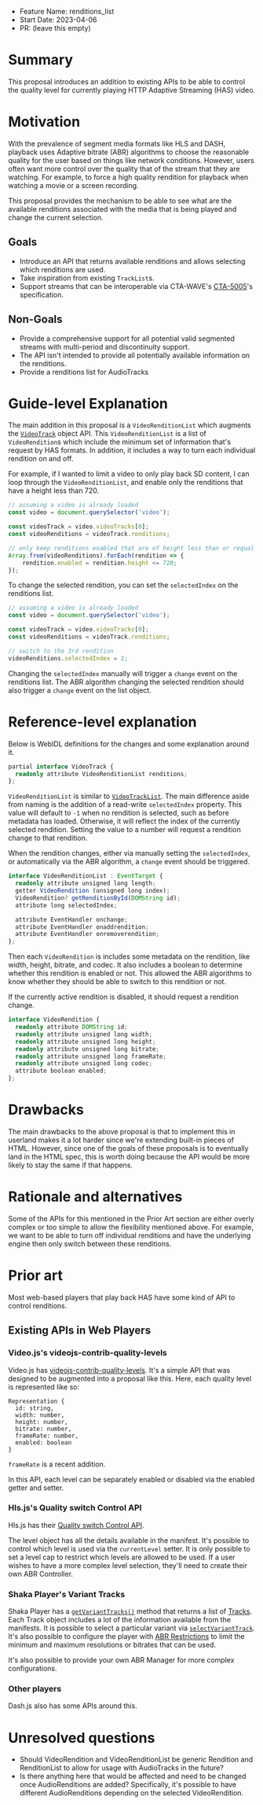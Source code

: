 - Feature Name: renditions_list
- Start Date: 2023-04-06
- PR: (leave this empty)

# Summary
[summary]: #summary

This proposal introduces an addition to existing APIs to be able to control the quality level for currently playing HTTP Adaptive Streaming (HAS) video.

# Motivation
[motivation]: #motivation

With the prevalence of segment media formats like HLS and DASH, playback uses Adaptive bitrate (ABR) algorithms to choose the reasonable quality for the user based on things like network conditions. However, users often want more control over the quality that of the stream that they are watching. For example, to force a high quality rendition for playback when watching a movie or a screen recording.

This proposal provides the mechanism to be able to see what are the available renditions associated with the media that is being played and change the current selection.

## Goals
- Introduce an API that returns available renditions and allows selecting which renditions are used.
- Take inspiration from existing `TrackList`s.
- Support streams that can be interoperable via CTA-WAVE's [CTA-5005][]'s specification.

## Non-Goals
- Provide a comprehensive support for all potential valid segmented streams with multi-period and discontinuity support.
- The API isn't intended to provide all potentially available information on the renditions.
- Provide a renditions list for AudioTracks

# Guide-level Explanation
[guide-level-explanation]: #guide-level-explanation

The main addition in this proposal is a `VideoRenditionList` which augments the [`VideoTrack`](https://html.spec.whatwg.org/multipage/media.html#videotrack) object API. This `VideoRenditionList` is a list of `VideoRendition`s which include the minimum set of information that's request by HAS formats. In addition, it includes a way to turn each individual rendition on and off.

For example, if I wanted to limit a video to only play back SD content, I can loop through the `VideoRenditionList`, and enable only the renditions that have a height less than 720.

```js
// assuming a video is already loaded
const video = document.querySelector('video');

const videoTrack = video.videoTracks[0];
const videoRenditions = videoTrack.renditions;

// only keep renditions enabled that are of height less than or requal to 720
Array.from(videoRenditions).forEach(rendition => {
    rendition.enabled = rendition.height <= 720;
});
```

To change the selected rendition, you can set the `selectedIndex` on the renditions list.
```js
// assuming a video is already loaded
const video = document.querySelector('video');

const videoTrack = video.videoTracks[0];
const videoRenditions = videoTrack.renditions;

// switch to the 3rd rendition
videoRenditions.selectedIndex = 2;
```

Changing the `selectedIndex` manually will trigger a `change` event on the renditions list. The ABR algorithm changing the selected rendition should also trigger a `change` event on the list object.

# Reference-level explanation
[reference-level-explanation]: #reference-level-explanation

Below is WebIDL definitions for the changes and some explanation around it.

```ts
partial interface VideoTrack {
  readonly attribute VideoRenditionList renditions;
};
```

`VideoRenditionList` is similar to [`VideoTrackList`](https://html.spec.whatwg.org/multipage/media.html#videotracklist).
The main difference aside from naming is the addition of a read-write `selectedIndex` property.
This value will default to `-1` when no rendition is selected, such as before metadata has loaded.
Otherwise, it will reflect the index of the currently selected rendition.
Setting the value to a number will request a rendition change to that rendition.

When the rendition changes, either via manually setting the `selectedIndex`, or automatically via the ABR algorithm, a `change` event should be triggered.

```ts
interface VideoRenditionList : EventTarget {
  readonly attribute unsigned long length;
  getter VideoRendition (unsigned long index);
  VideoRendition? getRenditionById(DOMString id);
  attribute long selectedIndex;

  attribute EventHandler onchange;
  attribute EventHandler onaddrendition;
  attribute EventHandler onremoverendition;
};
```

Then each `VideoRendition` is includes some metadata on the rendition, like width, height, bitrate, and codec.
It also includes a boolean to determine whether this rendition is enabled or not.
This allowed the ABR algorithms to know whether they should be able to switch to this rendition or not.

If the currently active rendition is disabled, it should request a rendition change.

```ts
interface VideoRendition {
  readonly attribute DOMString id;
  readonly attribute unsigned long width;
  readonly attribute unsigned long height;
  readonly attribute unsigned long bitrate;
  readonly attribute unsigned long frameRate;
  readonly attribute unsigned long codec;
  attribute boolean enabled;
};
```

# Drawbacks
[drawbacks]: #drawbacks

The main drawbacks to the above proposal is that to implement this in userland makes it a lot harder since we're extending built-in pieces of HTML. However, since one of the goals of these proposals is to eventually land in the HTML spec, this is worth doing because the API would be more likely to stay the same if that happens.

# Rationale and alternatives
[rationale-and-alternatives]: #rationale-and-alternatives

Some of the APIs for this mentioned in the Prior Art section are either overly complex or too simple to allow the flexibility mentioned above.
For example, we want to be able to turn off individual renditions and have the underlying engine then only switch between these renditions.

# Prior art
[prior-art]: #prior-art

Most web-based players that play back HAS have some kind of API to control renditions.

## Existing APIs in Web Players

### Video.js's videojs-contrib-quality-levels

Video.js has [videojs-contrib-quality-levels][]. It's a simple API that was designed to be augmented into a proposal like this. Here, each quality level is represented like so:
```
Representation {
  id: string,
  width: number,
  height: number,
  bitrate: number,
  frameRate: number,
  enabled: boolean
}
```
`frameRate` is a recent addition.

In this API, each level can be separately enabled or disabled via the enabled getter and setter.

### Hls.js's Quality switch Control API

Hls.js has their [Quality switch Control API](https://github.com/video-dev/hls.js/blob/master/docs/API.md#quality-switch-control-api).

The level object has all the details available in the manifest. It's possible to control which level is used via the `currentLevel` setter.
It is only possible to set a level cap to restrict which levels are allowed to be used. If a user wishes to have a more complex level selection, they'll need to create their own ABR Controller.

### Shaka Player's Variant Tracks

Shaka Player has a [`getVariantTracks()`](https://shaka-player-demo.appspot.com/docs/api/shaka.Player.html#getVariantTracks) method that returns a list of [Tracks](https://shaka-player-demo.appspot.com/docs/api/shaka.extern.html#.Track). Each Track object includes a lot of the information available from the manifests.
It is possible to select a particular variant via [`selectVariantTrack`](https://shaka-player-demo.appspot.com/docs/api/shaka.Player.html#selectVariantTrack).
It's also possible to configure the player with [ABR Restrictions](https://shaka-player-demo.appspot.com/docs/api/shaka.extern.html#.Restrictions) to limit the minimum and maximum resolutions or bitrates that can be used.

It's also possible to provide your own ABR Manager for more complex configurations.

### Other players

Dash.js also has some APIs around this.

# Unresolved questions
[unresolved-questions]: #unresolved-questions

- Should VideoRendition and VideoRenditionList be generic Rendition and RenditionList to allow for usage with AudioTracks in the future?
- Is there anything here that would be affected and need to be changed once AudioRenditions are added? Specifically, it's possible to have different AudioRenditions depending on the selected VideoRendition.

[CTA-5005]: https://cdn.cta.tech/cta/media/media/resources/standards/pdfs/cta-5005-final.pdf
[videojs-contrib-quality-levels]: https://github.com/videojs/videojs-contrib-quality-levels
